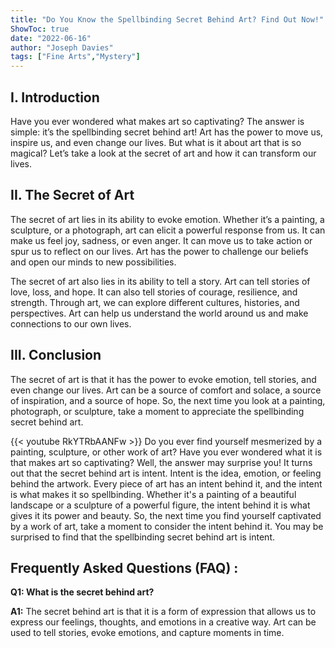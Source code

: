 ```yaml
---
title: "Do You Know the Spellbinding Secret Behind Art? Find Out Now!"
ShowToc: true 
date: "2022-06-16"
author: "Joseph Davies" 
tags: ["Fine Arts","Mystery"]
---
```

## I. Introduction

Have you ever wondered what makes art so captivating? The answer is simple: it’s the spellbinding secret behind art! Art has the power to move us, inspire us, and even change our lives. But what is it about art that is so magical? Let’s take a look at the secret of art and how it can transform our lives.

## II. The Secret of Art

The secret of art lies in its ability to evoke emotion. Whether it’s a painting, a sculpture, or a photograph, art can elicit a powerful response from us. It can make us feel joy, sadness, or even anger. It can move us to take action or spur us to reflect on our lives. Art has the power to challenge our beliefs and open our minds to new possibilities.

The secret of art also lies in its ability to tell a story. Art can tell stories of love, loss, and hope. It can also tell stories of courage, resilience, and strength. Through art, we can explore different cultures, histories, and perspectives. Art can help us understand the world around us and make connections to our own lives.

## III. Conclusion

The secret of art is that it has the power to evoke emotion, tell stories, and even change our lives. Art can be a source of comfort and solace, a source of inspiration, and a source of hope. So, the next time you look at a painting, photograph, or sculpture, take a moment to appreciate the spellbinding secret behind art.

{{< youtube RkYTRbAANFw >}} 
Do you ever find yourself mesmerized by a painting, sculpture, or other work of art? Have you ever wondered what it is that makes art so captivating? Well, the answer may surprise you! It turns out that the secret behind art is intent. Intent is the idea, emotion, or feeling behind the artwork. Every piece of art has an intent behind it, and the intent is what makes it so spellbinding. Whether it's a painting of a beautiful landscape or a sculpture of a powerful figure, the intent behind it is what gives it its power and beauty. So, the next time you find yourself captivated by a work of art, take a moment to consider the intent behind it. You may be surprised to find that the spellbinding secret behind art is intent.

## Frequently Asked Questions (FAQ) :
**Q1: What is the secret behind art?**

**A1:** The secret behind art is that it is a form of expression that allows us to express our feelings, thoughts, and emotions in a creative way. Art can be used to tell stories, evoke emotions, and capture moments in time.





